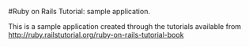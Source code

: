 #Ruby on Rails Tutorial: sample application. 

This is a sample application created through the tutorials available from http://ruby.railstutorial.org/ruby-on-rails-tutorial-book